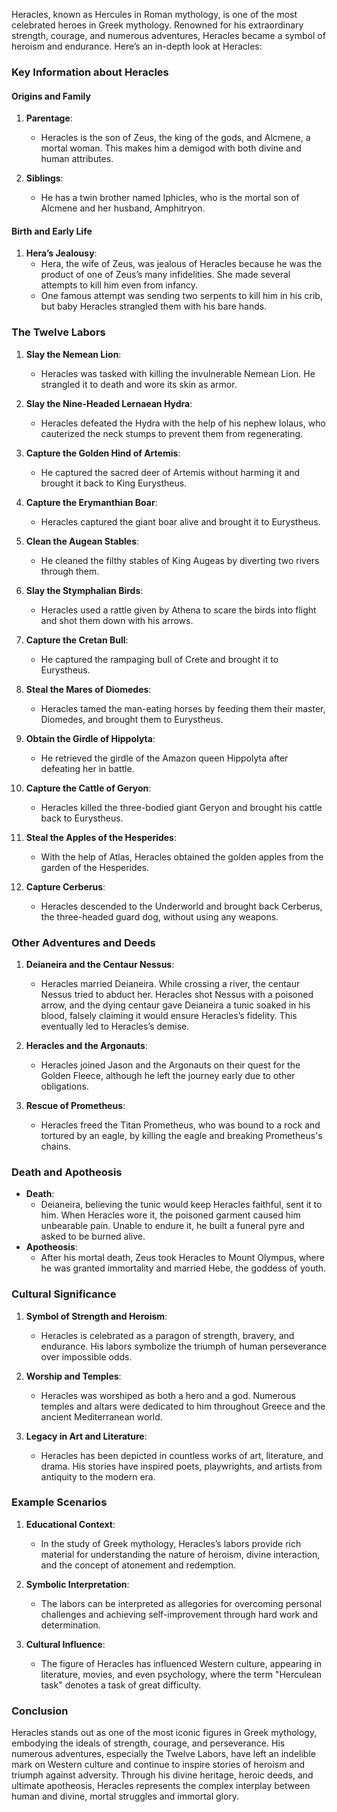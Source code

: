 Heracles, known as Hercules in Roman mythology, is one of the most celebrated heroes in Greek mythology. Renowned for his extraordinary strength, courage, and numerous adventures, Heracles became a symbol of heroism and endurance. Here’s an in-depth look at Heracles:

### Key Information about Heracles

#### Origins and Family
1. **Parentage**:
   - Heracles is the son of Zeus, the king of the gods, and Alcmene, a mortal woman. This makes him a demigod with both divine and human attributes.

2. **Siblings**:
   - He has a twin brother named Iphicles, who is the mortal son of Alcmene and her husband, Amphitryon.

#### Birth and Early Life
1. **Hera’s Jealousy**:
   - Hera, the wife of Zeus, was jealous of Heracles because he was the product of one of Zeus’s many infidelities. She made several attempts to kill him even from infancy.
   - One famous attempt was sending two serpents to kill him in his crib, but baby Heracles strangled them with his bare hands.

### The Twelve Labors

1. **Slay the Nemean Lion**:
   - Heracles was tasked with killing the invulnerable Nemean Lion. He strangled it to death and wore its skin as armor.

2. **Slay the Nine-Headed Lernaean Hydra**:
   - Heracles defeated the Hydra with the help of his nephew Iolaus, who cauterized the neck stumps to prevent them from regenerating.

3. **Capture the Golden Hind of Artemis**:
   - He captured the sacred deer of Artemis without harming it and brought it back to King Eurystheus.

4. **Capture the Erymanthian Boar**:
   - Heracles captured the giant boar alive and brought it to Eurystheus.

5. **Clean the Augean Stables**:
   - He cleaned the filthy stables of King Augeas by diverting two rivers through them.

6. **Slay the Stymphalian Birds**:
   - Heracles used a rattle given by Athena to scare the birds into flight and shot them down with his arrows.

7. **Capture the Cretan Bull**:
   - He captured the rampaging bull of Crete and brought it to Eurystheus.

8. **Steal the Mares of Diomedes**:
   - Heracles tamed the man-eating horses by feeding them their master, Diomedes, and brought them to Eurystheus.

9. **Obtain the Girdle of Hippolyta**:
   - He retrieved the girdle of the Amazon queen Hippolyta after defeating her in battle.

10. **Capture the Cattle of Geryon**:
    - Heracles killed the three-bodied giant Geryon and brought his cattle back to Eurystheus.

11. **Steal the Apples of the Hesperides**:
    - With the help of Atlas, Heracles obtained the golden apples from the garden of the Hesperides.

12. **Capture Cerberus**:
    - Heracles descended to the Underworld and brought back Cerberus, the three-headed guard dog, without using any weapons.

### Other Adventures and Deeds

1. **Deianeira and the Centaur Nessus**:
   - Heracles married Deianeira. While crossing a river, the centaur Nessus tried to abduct her. Heracles shot Nessus with a poisoned arrow, and the dying centaur gave Deianeira a tunic soaked in his blood, falsely claiming it would ensure Heracles’s fidelity. This eventually led to Heracles’s demise.

2. **Heracles and the Argonauts**:
   - Heracles joined Jason and the Argonauts on their quest for the Golden Fleece, although he left the journey early due to other obligations.

3. **Rescue of Prometheus**:
   - Heracles freed the Titan Prometheus, who was bound to a rock and tortured by an eagle, by killing the eagle and breaking Prometheus's chains.

### Death and Apotheosis

- **Death**:
  - Deianeira, believing the tunic would keep Heracles faithful, sent it to him. When Heracles wore it, the poisoned garment caused him unbearable pain. Unable to endure it, he built a funeral pyre and asked to be burned alive.
- **Apotheosis**:
  - After his mortal death, Zeus took Heracles to Mount Olympus, where he was granted immortality and married Hebe, the goddess of youth.

### Cultural Significance

1. **Symbol of Strength and Heroism**:
   - Heracles is celebrated as a paragon of strength, bravery, and endurance. His labors symbolize the triumph of human perseverance over impossible odds.

2. **Worship and Temples**:
   - Heracles was worshiped as both a hero and a god. Numerous temples and altars were dedicated to him throughout Greece and the ancient Mediterranean world.

3. **Legacy in Art and Literature**:
   - Heracles has been depicted in countless works of art, literature, and drama. His stories have inspired poets, playwrights, and artists from antiquity to the modern era.

### Example Scenarios

1. **Educational Context**:
   - In the study of Greek mythology, Heracles’s labors provide rich material for understanding the nature of heroism, divine interaction, and the concept of atonement and redemption.

2. **Symbolic Interpretation**:
   - The labors can be interpreted as allegories for overcoming personal challenges and achieving self-improvement through hard work and determination.

3. **Cultural Influence**:
   - The figure of Heracles has influenced Western culture, appearing in literature, movies, and even psychology, where the term "Herculean task" denotes a task of great difficulty.

### Conclusion

Heracles stands out as one of the most iconic figures in Greek mythology, embodying the ideals of strength, courage, and perseverance. His numerous adventures, especially the Twelve Labors, have left an indelible mark on Western culture and continue to inspire stories of heroism and triumph against adversity. Through his divine heritage, heroic deeds, and ultimate apotheosis, Heracles represents the complex interplay between human and divine, mortal struggles and immortal glory.
